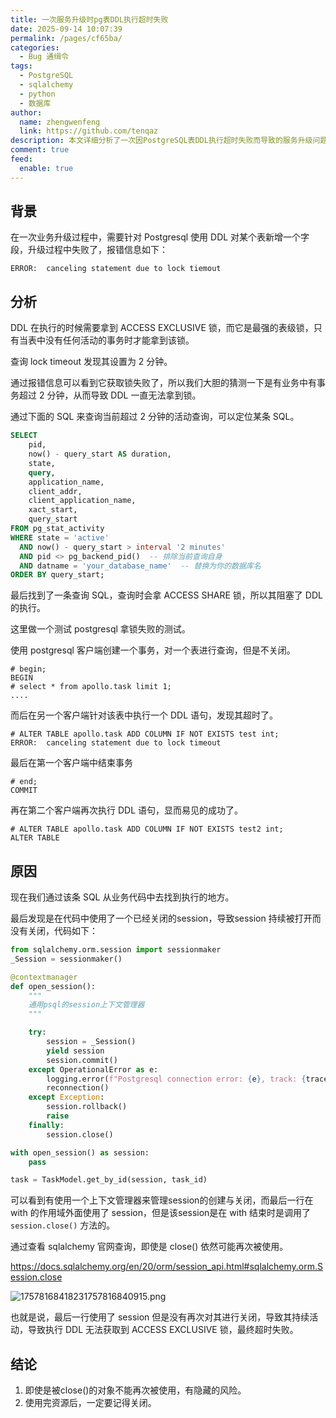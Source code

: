 ```yaml
---
title: 一次服务升级时pg表DDL执行超时失败
date: 2025-09-14 10:07:39
permalink: /pages/cf65ba/
categories:
  - Bug 通缉令
tags:
  - PostgreSQL
  - sqlalchemy
  - python
  - 数据库
author: 
  name: zhengwenfeng
  link: https://github.com/tenqaz
description: 本文详细分析了一次因PostgreSQL表DDL执行超时失败而导致的服务升级问题，通过SQL查询和代码审查定位到问题根源，揭示了数据库锁机制和资源管理的重要性。
comment: true
feed: 
  enable: true
---
```


## 背景

在一次业务升级过程中，需要针对 Postgresql 使用 DDL 对某个表新增一个字段，升级过程中失败了，报错信息如下：

```
ERROR:  canceling statement due to lock tiemout
```

## 分析

DDL 在执行的时候需要拿到 ACCESS EXCLUSIVE 锁，而它是最强的表级锁，只有当表中没有任何活动的事务时才能拿到该锁。

查询 lock timeout 发现其设置为 2 分钟。

通过报错信息可以看到它获取锁失败了，所以我们大胆的猜测一下是有业务中有事务超过 2 分钟，从而导致 DDL 一直无法拿到锁。

通过下面的 SQL 来查询当前超过 2 分钟的活动查询，可以定位某条 SQL。
```SQL
SELECT 
    pid,
    now() - query_start AS duration,
    state,
    query,
    application_name,
    client_addr,
    client_application_name,
    xact_start,
    query_start
FROM pg_stat_activity 
WHERE state = 'active'
  AND now() - query_start > interval '2 minutes'
  AND pid <> pg_backend_pid()  -- 排除当前查询自身
  AND datname = 'your_database_name'  -- 替换为你的数据库名
ORDER BY query_start;
```

最后找到了一条查询 SQL，查询时会拿 ACCESS SHARE 锁，所以其阻塞了 DDL 的执行。

这里做一个测试 postgresql 拿锁失败的测试。

使用 postgresql 客户端创建一个事务，对一个表进行查询，但是不关闭。
```shell
# begin;
BEGIN
# select * from apollo.task limit 1;
....
```

而后在另一个客户端针对该表中执行一个 DDL 语句，发现其超时了。
```shell
# ALTER TABLE apollo.task ADD COLUMN IF NOT EXISTS test int;
ERROR:  canceling statement due to lock timeout
```

最后在第一个客户端中结束事务
```shell
# end;
COMMIT
```

再在第二个客户端再次执行 DDL 语句，显而易见的成功了。
```shell
# ALTER TABLE apollo.task ADD COLUMN IF NOT EXISTS test2 int;
ALTER TABLE
```


## 原因

现在我们通过该条 SQL 从业务代码中去找到执行的地方。

最后发现是在代码中使用了一个已经关闭的session，导致session 持续被打开而没有关闭，代码如下：

```python
from sqlalchemy.orm.session import sessionmaker
_Session = sessionmaker()

@contextmanager
def open_session():
    """
    通用psql的session上下文管理器
    """

    try:
        session = _Session()
        yield session
        session.commit()
    except OperationalError as e:
        logging.error(f"Postgresql connection error: {e}, track: {traceback.format_exc()}")
        reconnection()
    except Exception:
        session.rollback()
        raise
    finally:
        session.close()

with open_session() as session:
    pass

task = TaskModel.get_by_id(session, task_id)
```

可以看到有使用一个上下文管理器来管理session的创建与关闭，而最后一行在 with 的作用域外面使用了 session，但是该session是在 with 结束时是调用了 `session.close()` 方法的。

通过查看 sqlalchemy 官网查询，即使是 close() 依然可能再次被使用。

https://docs.sqlalchemy.org/en/20/orm/session_api.html#sqlalchemy.orm.Session.close

![17578168418231757816840915.png](https://gcore.jsdelivr.net/gh/tenqaz/BLOG-CDN@main/17578168418231757816840915.png)

也就是说，最后一行使用了 session 但是没有再次对其进行关闭，导致其持续活动，导致执行 DDL 无法获取到 ACCESS EXCLUSIVE 锁，最终超时失败。

## 结论

1. 即使是被close()的对象不能再次被使用，有隐藏的风险。
2. 使用完资源后，一定要记得关闭。
